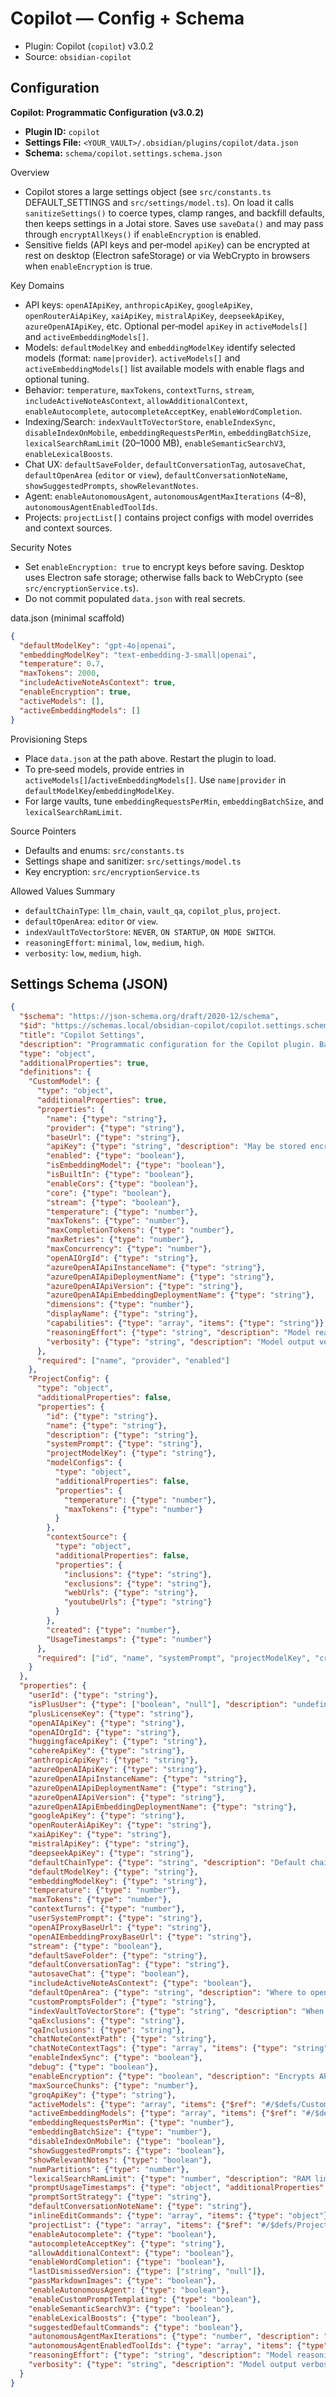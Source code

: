 # Copilot — Config + Schema

- Plugin: Copilot (`copilot`) v3.0.2
- Source: `obsidian-copilot`

## Configuration

**Copilot: Programmatic Configuration (v3.0.2)**

- **Plugin ID:** `copilot`
- **Settings File:** `<YOUR_VAULT>/.obsidian/plugins/copilot/data.json`
- **Schema:** `schema/copilot.settings.schema.json`

Overview
- Copilot stores a large settings object (see `src/constants.ts` DEFAULT_SETTINGS and `src/settings/model.ts`). On load it calls `sanitizeSettings()` to coerce types, clamp ranges, and backfill defaults, then keeps settings in a Jotai store. Saves use `saveData()` and may pass through `encryptAllKeys()` if `enableEncryption` is enabled.
- Sensitive fields (API keys and per‑model `apiKey`) can be encrypted at rest on desktop (Electron safeStorage) or via WebCrypto in browsers when `enableEncryption` is true.

Key Domains
- API keys: `openAIApiKey`, `anthropicApiKey`, `googleApiKey`, `openRouterAiApiKey`, `xaiApiKey`, `mistralApiKey`, `deepseekApiKey`, `azureOpenAIApiKey`, etc. Optional per‑model `apiKey` in `activeModels[]` and `activeEmbeddingModels[]`.
- Models: `defaultModelKey` and `embeddingModelKey` identify selected models (format: `name|provider`). `activeModels[]` and `activeEmbeddingModels[]` list available models with enable flags and optional tuning.
- Behavior: `temperature`, `maxTokens`, `contextTurns`, `stream`, `includeActiveNoteAsContext`, `allowAdditionalContext`, `enableAutocomplete`, `autocompleteAcceptKey`, `enableWordCompletion`.
- Indexing/Search: `indexVaultToVectorStore`, `enableIndexSync`, `disableIndexOnMobile`, `embeddingRequestsPerMin`, `embeddingBatchSize`, `lexicalSearchRamLimit` (20–1000 MB), `enableSemanticSearchV3`, `enableLexicalBoosts`.
- Chat UX: `defaultSaveFolder`, `defaultConversationTag`, `autosaveChat`, `defaultOpenArea` (`editor` or `view`), `defaultConversationNoteName`, `showSuggestedPrompts`, `showRelevantNotes`.
- Agent: `enableAutonomousAgent`, `autonomousAgentMaxIterations` (4–8), `autonomousAgentEnabledToolIds`.
- Projects: `projectList[]` contains project configs with model overrides and context sources.

Security Notes
- Set `enableEncryption: true` to encrypt keys before saving. Desktop uses Electron safe storage; otherwise falls back to WebCrypto (see `src/encryptionService.ts`).
- Do not commit populated `data.json` with real secrets.

data.json (minimal scaffold)
```json
{
  "defaultModelKey": "gpt-4o|openai",
  "embeddingModelKey": "text-embedding-3-small|openai",
  "temperature": 0.7,
  "maxTokens": 2000,
  "includeActiveNoteAsContext": true,
  "enableEncryption": true,
  "activeModels": [],
  "activeEmbeddingModels": []
}
```

Provisioning Steps
- Place `data.json` at the path above. Restart the plugin to load.
- To pre‑seed models, provide entries in `activeModels[]`/`activeEmbeddingModels[]`. Use `name|provider` in `defaultModelKey`/`embeddingModelKey`.
- For large vaults, tune `embeddingRequestsPerMin`, `embeddingBatchSize`, and `lexicalSearchRamLimit`.

Source Pointers
- Defaults and enums: `src/constants.ts`
- Settings shape and sanitizer: `src/settings/model.ts`
- Key encryption: `src/encryptionService.ts`

Allowed Values Summary
- `defaultChainType`: `llm_chain`, `vault_qa`, `copilot_plus`, `project`.
- `defaultOpenArea`: `editor` or `view`.
- `indexVaultToVectorStore`: `NEVER`, `ON STARTUP`, `ON MODE SWITCH`.
- `reasoningEffort`: `minimal`, `low`, `medium`, `high`.
- `verbosity`: `low`, `medium`, `high`.

## Settings Schema (JSON)

```json
{
  "$schema": "https://json-schema.org/draft/2020-12/schema",
  "$id": "https://schemas.local/obsidian-copilot/copilot.settings.schema.json",
  "title": "Copilot Settings",
  "description": "Programmatic configuration for the Copilot plugin. Based on src/constants.ts and src/settings/model.ts. Sensitive keys may be encrypted at rest when enableEncryption=true.",
  "type": "object",
  "additionalProperties": true,
  "definitions": {
    "CustomModel": {
      "type": "object",
      "additionalProperties": true,
      "properties": {
        "name": {"type": "string"},
        "provider": {"type": "string"},
        "baseUrl": {"type": "string"},
        "apiKey": {"type": "string", "description": "May be stored encrypted depending on platform and enableEncryption"},
        "enabled": {"type": "boolean"},
        "isEmbeddingModel": {"type": "boolean"},
        "isBuiltIn": {"type": "boolean"},
        "enableCors": {"type": "boolean"},
        "core": {"type": "boolean"},
        "stream": {"type": "boolean"},
        "temperature": {"type": "number"},
        "maxTokens": {"type": "number"},
        "maxCompletionTokens": {"type": "number"},
        "maxRetries": {"type": "number"},
        "maxConcurrency": {"type": "number"},
        "openAIOrgId": {"type": "string"},
        "azureOpenAIApiInstanceName": {"type": "string"},
        "azureOpenAIApiDeploymentName": {"type": "string"},
        "azureOpenAIApiVersion": {"type": "string"},
        "azureOpenAIApiEmbeddingDeploymentName": {"type": "string"},
        "dimensions": {"type": "number"},
        "displayName": {"type": "string"},
        "capabilities": {"type": "array", "items": {"type": "string"}},
        "reasoningEffort": {"type": "string", "description": "Model reasoning budget (if provider supports it).", "enum": ["minimal", "low", "medium", "high"]},
        "verbosity": {"type": "string", "description": "Model output verbosity preference.", "enum": ["low", "medium", "high"]}
      },
      "required": ["name", "provider", "enabled"]
    },
    "ProjectConfig": {
      "type": "object",
      "additionalProperties": false,
      "properties": {
        "id": {"type": "string"},
        "name": {"type": "string"},
        "description": {"type": "string"},
        "systemPrompt": {"type": "string"},
        "projectModelKey": {"type": "string"},
        "modelConfigs": {
          "type": "object",
          "additionalProperties": false,
          "properties": {
            "temperature": {"type": "number"},
            "maxTokens": {"type": "number"}
          }
        },
        "contextSource": {
          "type": "object",
          "additionalProperties": false,
          "properties": {
            "inclusions": {"type": "string"},
            "exclusions": {"type": "string"},
            "webUrls": {"type": "string"},
            "youtubeUrls": {"type": "string"}
          }
        },
        "created": {"type": "number"},
        "UsageTimestamps": {"type": "number"}
      },
      "required": ["id", "name", "systemPrompt", "projectModelKey", "created", "UsageTimestamps"]
    }
  },
  "properties": {
    "userId": {"type": "string"},
    "isPlusUser": {"type": ["boolean", "null"], "description": "undefined/null means not checked yet"},
    "plusLicenseKey": {"type": "string"},
    "openAIApiKey": {"type": "string"},
    "openAIOrgId": {"type": "string"},
    "huggingfaceApiKey": {"type": "string"},
    "cohereApiKey": {"type": "string"},
    "anthropicApiKey": {"type": "string"},
    "azureOpenAIApiKey": {"type": "string"},
    "azureOpenAIApiInstanceName": {"type": "string"},
    "azureOpenAIApiDeploymentName": {"type": "string"},
    "azureOpenAIApiVersion": {"type": "string"},
    "azureOpenAIApiEmbeddingDeploymentName": {"type": "string"},
    "googleApiKey": {"type": "string"},
    "openRouterAiApiKey": {"type": "string"},
    "xaiApiKey": {"type": "string"},
    "mistralApiKey": {"type": "string"},
    "deepseekApiKey": {"type": "string"},
    "defaultChainType": {"type": "string", "description": "Default chain type used when creating a new chat.", "enum": ["llm_chain", "vault_qa", "copilot_plus", "project"]},
    "defaultModelKey": {"type": "string"},
    "embeddingModelKey": {"type": "string"},
    "temperature": {"type": "number"},
    "maxTokens": {"type": "number"},
    "contextTurns": {"type": "number"},
    "userSystemPrompt": {"type": "string"},
    "openAIProxyBaseUrl": {"type": "string"},
    "openAIEmbeddingProxyBaseUrl": {"type": "string"},
    "stream": {"type": "boolean"},
    "defaultSaveFolder": {"type": "string"},
    "defaultConversationTag": {"type": "string"},
    "autosaveChat": {"type": "boolean"},
    "includeActiveNoteAsContext": {"type": "boolean"},
    "defaultOpenArea": {"type": "string", "description": "Where to open the Copilot UI by default.", "enum": ["editor", "view"]},
    "customPromptsFolder": {"type": "string"},
    "indexVaultToVectorStore": {"type": "string", "description": "When to index the vault into the vector store.", "enum": ["NEVER", "ON STARTUP", "ON MODE SWITCH"]},
    "qaExclusions": {"type": "string"},
    "qaInclusions": {"type": "string"},
    "chatNoteContextPath": {"type": "string"},
    "chatNoteContextTags": {"type": "array", "items": {"type": "string"}},
    "enableIndexSync": {"type": "boolean"},
    "debug": {"type": "boolean"},
    "enableEncryption": {"type": "boolean", "description": "Encrypts API keys before saving settings (desktop via Electron safeStorage, otherwise WebCrypto)."},
    "maxSourceChunks": {"type": "number"},
    "groqApiKey": {"type": "string"},
    "activeModels": {"type": "array", "items": {"$ref": "#/$defs/CustomModel"}},
    "activeEmbeddingModels": {"type": "array", "items": {"$ref": "#/$defs/CustomModel"}},
    "embeddingRequestsPerMin": {"type": "number"},
    "embeddingBatchSize": {"type": "number"},
    "disableIndexOnMobile": {"type": "boolean"},
    "showSuggestedPrompts": {"type": "boolean"},
    "showRelevantNotes": {"type": "boolean"},
    "numPartitions": {"type": "number"},
    "lexicalSearchRamLimit": {"type": "number", "description": "RAM limit for lexical search in MB.", "minimum": 20, "maximum": 1000},
    "promptUsageTimestamps": {"type": "object", "additionalProperties": {"type": "number"}},
    "promptSortStrategy": {"type": "string"},
    "defaultConversationNoteName": {"type": "string"},
    "inlineEditCommands": {"type": "array", "items": {"type": "object"}},
    "projectList": {"type": "array", "items": {"$ref": "#/$defs/ProjectConfig"}},
    "enableAutocomplete": {"type": "boolean"},
    "autocompleteAcceptKey": {"type": "string"},
    "allowAdditionalContext": {"type": "boolean"},
    "enableWordCompletion": {"type": "boolean"},
    "lastDismissedVersion": {"type": ["string", "null"]},
    "passMarkdownImages": {"type": "boolean"},
    "enableAutonomousAgent": {"type": "boolean"},
    "enableCustomPromptTemplating": {"type": "boolean"},
    "enableSemanticSearchV3": {"type": "boolean"},
    "enableLexicalBoosts": {"type": "boolean"},
    "suggestedDefaultCommands": {"type": "boolean"},
    "autonomousAgentMaxIterations": {"type": "number", "description": "Max steps the autonomous agent may take per run.", "minimum": 4, "maximum": 8},
    "autonomousAgentEnabledToolIds": {"type": "array", "items": {"type": "string"}},
    "reasoningEffort": {"type": "string", "description": "Model reasoning budget (if provider supports it).", "enum": ["minimal", "low", "medium", "high"]},
    "verbosity": {"type": "string", "description": "Model output verbosity preference.", "enum": ["low", "medium", "high"]}
  }
}
```
